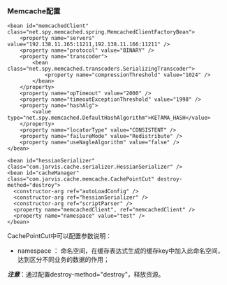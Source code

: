 ### Memcache配置

    <bean id="memcachedClient" class="net.spy.memcached.spring.MemcachedClientFactoryBean">
        <property name="servers" value="192.138.11.165:11211,192.138.11.166:11211" />
        <property name="protocol" value="BINARY" />
        <property name="transcoder">
            <bean class="net.spy.memcached.transcoders.SerializingTranscoder">
                <property name="compressionThreshold" value="1024" />
            </bean>
        </property>
        <property name="opTimeout" value="2000" />
        <property name="timeoutExceptionThreshold" value="1998" />
        <property name="hashAlg">
            <value type="net.spy.memcached.DefaultHashAlgorithm">KETAMA_HASH</value>
        </property>
        <property name="locatorType" value="CONSISTENT" />
        <property name="failureMode" value="Redistribute" />
        <property name="useNagleAlgorithm" value="false" />
    </bean>

    <bean id="hessianSerializer" class="com.jarvis.cache.serializer.HessianSerializer" />
    <bean id="cacheManager" class="com.jarvis.cache.memcache.CachePointCut" destroy-method="destroy">
      <constructor-arg ref="autoLoadConfig" />
      <constructor-arg ref="hessianSerializer" />
      <constructor-arg ref="scriptParser" />
      <property name="memcachedClient", ref="memcachedClient" />
      <property name="namespace" value="test" />
    </bean>


CachePointCut中可以配置参数说明：

* namespace ： 命名空间，在缓存表达式生成的缓存key中加入此命名空间，达到区分不同业务的数据的作用；


***注意***：通过配置destroy-method="destroy"，释放资源。